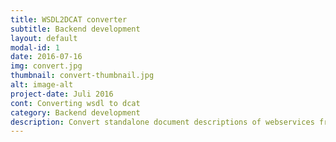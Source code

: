 ```yaml
---
title: WSDL2DCAT converter
subtitle: Backend development
layout: default
modal-id: 1
date: 2016-07-16
img: convert.jpg
thumbnail: convert-thumbnail.jpg
alt: image-alt
project-date: Juli 2016
cont: Converting wsdl to dcat
category: Backend development
description: Convert standalone document descriptions of webservices from Fedict to linked data files. It also makes a linked data file of the relations between different services and their families.
---
```


